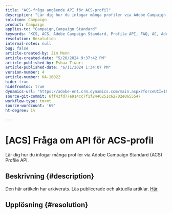 ```yaml
---
title: "ACS-fråga angående API för ACS-profil"
description: "Lär dig hur du infogar många profiler via Adobe Campaign Standard (ACS) Profile API."
solution: Campaign
product: Campaign
applies-to: "Campaign,Campaign Standard"
keywords: "KCS, ACS, Adobe Campaign Standard, Profile API, FAQ, AC, Adobe Campaign"
resolution: Resolution
internal-notes: null
bug: false
article-created-by: Jim Menn
article-created-date: "5/20/2024 9:37:42 PM"
article-published-by: Eshaa Tiwari
article-published-date: "6/11/2024 1:34:07 PM"
version-number: 4
article-number: KA-16022
hide: true
hidefromtoc: true
dynamics-url: "https://adobe-ent.crm.dynamics.com/main.aspx?forceUCI=1&pagetype=entityrecord&etn=knowledgearticle&id=2887172d-f116-ef11-9f8a-6045bd006268"
source-git-commit: 6ff43fd77e914cc7f1f2446251c62702e0655547
workflow-type: tm+mt
source-wordcount: '69'
ht-degree: 1%

---
```


# [ACS] Fråga om API för ACS-profil


Lär dig hur du infogar många profiler via Adobe Campaign Standard (ACS) Profile API.

## Beskrivning {#description}

Den här artikeln har arkiverats. Läs publicerade och aktuella artiklar. [Här](https://experienceleague.adobe.com/search.html#sort=relevancy)

## Upplösning {#resolution}

